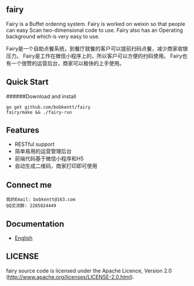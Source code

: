 ## fairy
Fairy is a Buffet ordering system.
Fairy is worked on weixin so that people can easy Scan two-dimensional code to use.
Fairy also has an Operating background which is very easy to use.

Fairy是一个自助点餐系统，到餐厅就餐的客户可以提前扫码点餐，减少商家收银压力。
Fairy是工作在微信小程序上的，所以客户可以方便的扫码使用。
Fairy也有一个很赞的运营后台，商家可以极快的上手使用。

## Quick Start
######Download and install

    go get github.com/bobkentt/fairy
    fairy/make && ./fairy-run 

## Features
* RESTful support
* 简单易用的运营管理后台
* 前端代码基于微信小程序和H5
* 自动生成二维码，商家打印即可使用

## Connect me
    
    我的Email: bobkentt@163.com
    QQ交流群: 2285824449 

## Documentation
* [English](https://github.com/bobkentt/fairy/wiki)

## LICENSE
fairy source code is licensed under the Apache Licence, Version 2.0 (http://www.apache.org/licenses/LICENSE-2.0.html).
